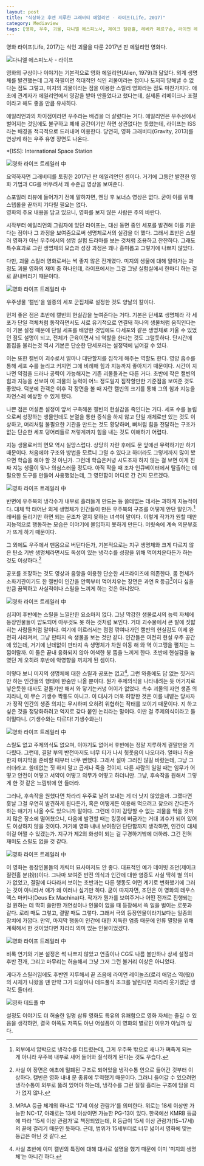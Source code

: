 ```yaml
---
layout: post
title: "식상하고 후엔 지루한 그래비티 에일리언 - 라이프(Life, 2017)"
category: Mediaview
tags: [영화, 우주, 괴물, 다니엘 에스피노사, 제이크 질런홀, 레베카 페르구손, 라이언 레이놀즈, 아리욘 바카레, 사나다 히로유키, 올가 디호비치나야]
---
```


영화 라이프(Life, 2017)는 식인 괴물을 다룬 2017년 판 에일리언 영화다.


![다니엘 에스피노사 - 라이프](https://lh3.googleusercontent.com/-LgmfSoG8oDA/WOoREhi4TeI/AAAAAAAATV8/DKImzli-G8Y6_qxqPc4QAmtoJEVfQzrdQCE0/s480/life-2017-movie-poster.jpg "그래비티를 첨가한 2017년판 에일리언 영화다.")


영화의 구상이나 이야기는 기본적으로 영화 에일리언(Alien, 1979)과 닮았다.
외계 생명체를 발견했는데 그게 하필이면 적대적인 식인 괴물이라는 점이나
도저히 당해낼 수 없다는 점도 그렇고,
미지의 괴물이라는 점을 이용한 스릴러 영화라는 점도 마찬가지다.
애초에 관계자가 에일리언에서 영감을 받아 만들었다고 했다는데,
실제론 리메이크나 표절이라고 해도 좋을 만큼 유사하다.

에일리언과의 차이점이라면 우주라는 배경을 더 살렸다는 거다.
에일리언은 우주선에서 벌어지는 것임에도 불구하고 폐쇄 공간이기만 하면 상관없다는 듯했는데,
라이프는 ISS라는 배경을 적극적으로 드러내며 이용한다.
당연히, 영화 그래비티(Gravity, 2013)를 연상케 하는 우주 유영 장면도 나온다.

*[ISS]: International Space Station


![영화 라이프 트레일러 中](https://lh3.googleusercontent.com/-mM8pzkFLm_o/WOot16KfRsI/AAAAAAAATWg/yZb8YHzggZglZo2dmG887590Sic8DoyhwCE0/w560/life-2017-movie-screenshot-01.jpg "괴물 스릴러 영화지만 그래비티로 익숙한 우주 유영 장면도 꽤 등장한다.")


요약하자면 그래비티를 토핑한 2017년 판 에일리언인 셈이다.
거기에 그동안 발전한 영화 기법과 CG를 버무려서 꽤 수준급 영상을 보여준다.


<div class="im im-info">
스포일러 리뷰에 들어가기 전에 말하자면, 엔딩 후 보너스 영상은 없다.
굳이 이를 위해 스텝롤을 끝까지 기다릴 필요는 없다.
</div>


<div class="im im-warning">
영화의 주요 내용을 담고 있으니, 영화를 보지 않은 사람은 주의 바란다.
</div>


시작부터 에일리언의 그림자에 있던 라이프는,
대신 동면 중인 세포를 발견해 이를 키운다는 점이나 그 과정을 보여줌으로써 생명체로서의 실감을 더 했다.
그래서 초반은 스릴러 영화가 아닌 우주에서의 생명 실험 드라마를 보는 것처럼 조용하고 잔잔하다.
그래도 특수효과로 그린 생명체의 모습과 성장 과정은 꽤나 흥미롭고 그렇기에 나쁘지 않았다.

다만, 괴물 스릴러 영화로써는 썩 좋지 않은 전개였다.
미지의 생물에 대해 알아가는 과정도 괴물 영화의 재미 중 하나인데,
라이프에서는 그걸 그냥 실험실에서 한마디 하는 걸로 끝내버리기 때문이다.


![영화 라이프 트레일러 中](https://lh3.googleusercontent.com/-JIbZcRQq028/WOouAkmItFI/AAAAAAAATWw/abXcfvsP72YbrY6hh7AN5PmJsh54sm84ACE0/w560/life-2017-movie-screenshot-02.jpg "생물 실험 장면으로 시작해 실감을 더 했다.")


우주생물 '캘빈'을 일종의 세포 군집체로 설정한 것도 양날의 칼이다.

먼저 좋은 점은 초반에 캘빈의 현실감을 높여준다는 거다.
기본은 단세포 생명체라 각 세포가 단일 객체처럼 동작하면서도 서로 유기적으로 연결돼 하나의 생물처럼 움직인다는 이 기본 설정 때문에
단일 세포를 배양한 것임에도 다세포와 같은 생명체로 키울 수 있었던 점도 설명이 되고,
전체가 근육이면서 뇌 역할을 한다는 것도 그럴듯하다.
단시간에 몸집을 불리는것 역시 기본은 단순한 단세포라는 설정덕에 넘어갈 수 있다.

이는 또한 캘빈이 괴수로서 얼마나 대단할지를 짐작게 해주는 역할도 한다.
영양 흡수를 통해 세포 수를 늘리고 커지면 그에 비례해 힘과 지능까지 좋아지기 때문이다.
시간이 지나면 약점을 드러나 공략이 가능해지는 기존 괴물들과는 다른 거다.
초반에 작은 캘빈의 힘과 지능을 선보여 이 괴물의 능력이 어느 정도일지 짐작할만한 기준점을 보여준 것도 좋았다.
덕분에 관객은 이후 각 장면을 볼 때 자란 캘빈의 크기를 통해 그의 힘과 지능을 자연스레 예상할 수 있게 됐다.

나쁜 점은 어설픈 설정이 앞서 구축해온 캘빈의 현실감을 죽인다는 거다.
세포 수를 늘림으로써 성장하는 생물인데도 분열을 통한 증식을 하지 않고 단일 개체로만 있는 것도 이상하고,
머리처럼 불필요한 기관을 만드는 것도 황당하며,
뼈처럼 힘을 전달하는 구조가 없는 단순한 세포 덩어리들로 저렇게까지 힘을 내는 것도 이해하기 어렵다.

지능 생물로서의 면모 역시 실망스럽다.
상당히 자란 후에도 문 앞에선 무력하기만 하기 때문이다.
처음에야 구조와 방법을 모르니 그럴 수 있다고 하더라도 그렇게까지 많이 봤으면 학습을 해야 할 것 아닌가.
그런데 학습은커녕 시도조차 하지 않는 걸 보면 이게 진짜 지능 생물이 맞나 의심스러울 정도다.
아직 작을 때 조차 인큐베이터에서 탈출하는 데 필요한 도구를 만들어 사용했었는데, 그 영민함이 어디로 간 건지 모르겠다.


![영화 라이프 트레일러 中](https://lh3.googleusercontent.com/-TN-zSwGMBXY/WOouIaKA81I/AAAAAAAATXA/KkFRCdKwxuEP82FVEOCwloCQp6n1I8EJgCE0/w560/life-2017-movie-screenshot-03.jpg "캘빈의 리즈 시절")


반면에 우주복의 냉각수가 내부로 흘러들게 만드는 등 쓸데없는 데서는 과하게 지능적이다.
대체 막 태어난 외계 생명체가 인간들이 만든 우주복의 구조를 어떻게 안단 말인가.[^1]
레버를 돌리기만 하면 되는 문조차 열지 못하는 녀석이 말이다.
이렇게 작가가 원할 때만 지능적으로 행동하는 모습은 이야기에 몰입하지 못하게 만든다.
머릿속에 계속 의문부호가 뜨게 하기 때문이다.

그 외에도 우주에서 맨몸으로 버틴다든가,
기본적으로는 지구 생명체와 크게 다르지 않은 탄소 기반 생명체라면서도
독성이 있는 냉각수를 성장을 위해 먹어치운다든가 하는 것도 이상하다.[^2]

[^1]: 외부에서 압박으로 냉각수를 터트렸는데, 그게 우주복 밖으로 새나가 쪄죽게 되는 게 아니라 우주복 내부로 새어 들어와 질식하게 된다는 것도 우습다.

[^2]: 사실 이 장면은 애초에 밀폐된 구조로 되어있을 냉각수통 안으로 들어간 것부터 이상하다. 캘빈은 영화 내내 문 종류에 무력했기 때문이다. 그러니 들어갈 수 있으려면 냉각수통이 외부로 뚫려 있어야 하는데, 냉각수를 그런 질질 흘리는 구조에 담을 리가 없지 않나.

공포를 조장하는 것도 영상과 음향을 이용한 단순한 서프라이즈에 의존한다.
몸 전체가 소화기관이기도 한 캘빈이 인간을 안쪽부터 먹어치우는 장면은
과연 R 등급[^3]이다 싶을 만큼 끔찍하고 사실적이나 스릴을 느끼게 하는 것은 아니었다.


![영화 라이프 트레일러 中](https://lh3.googleusercontent.com/-0i4J6-9UBkk/WOouOb5zS7I/AAAAAAAATXQ/oAwVLq4QwSw7xanQ-P94IB7hKNXcX0RBgCE0/w560/life-2017-movie-screenshot-04.jpg "R 등급의 이유를 보여준다.")


[^3]: MPAA 등급 체계의 하나로 '17세 이상 관람가'를 의미한다. 위로는 18세 이상만 가능한 NC-17, 아래로는 13세 이상이면 가능한 PG-13이 있다. 한국에선 KMRB 등급에 따라 '15세 이상 관람가'로 책정되었는데, R 등급이 15세 이상 관람가(15~17세)의 끝에 걸리기 때문인 듯하다. 근데, 범위가 15세부터로 너무 넓어서 영화에 맞는 등급은 아닌 것 같다.

심지어 후반에는 스릴을 느낄만한 요소마저 없다.
그냥 막강한 생물로서의 능력 자체에 등장인물들이 압도되어 아무것도 못 하는 것처럼 보인다.
거대 괴수물에서 큰 발에 짓밟히는 사람들처럼 말이다.
여기에 이르러서는 점점 깎여나가던 캘빈의 현실감도 이제 완전히 사라져서, 그냥 판타지 속 생물을 보는 것만 같다.
인간들은 여전히 현실 우주 공간에 있는데, 거기에 난데없이 판타지 속 생명체가 차원 이동 해 와 역 이고깽을 펼치는 느낌이랄까.
이 둘은 끝내 융화되지 않아 어색한 붕 뜸을 느끼게 한다.
초반에 현실감을 높였던 게 오히려 후반에 악영향을 끼치게 된 셈이다.

이렇다 보니 미지의 생명체에 대한 스릴과 공포는 없고[^4],
그런 와중에도 답 없는 짓거리만 하는 인간들의 행태에 한숨만 나올 뿐이다.
뭔가 주제의식을 나타내려는 듯 어거지로 넣은듯한 대사도 겉돌기만 해서 와 닿기는커녕 어이가 없었다.
촉수 괴물의 자연 생존 의지라니, 이 무슨 기생수 짝퉁도 아니고.
이 대사가 더욱 허망한 것은 이를 내뱉는 당사자가 정작 인간의 생존 의지는 무시하며 오히려 위협하는 작태를 보이기 때문이다.
지 하고 싶은 것을 정당화하려고 억지로 갖다 붙인 논리라는 말이다.
이딴 걸 주제의식이라고 들이밀다니.
(기생수와는 다르다! 기생수와는!)

[^4]: 사실 초반에 이미 캘빈의 특징에 대해 대사로 설명을 했기 때문에 이미 '미지의 생명체'는 아니긴 하다.


![영화 라이프 트레일러 中](https://lh3.googleusercontent.com/-Kk7l2a5W7tg/WOo0mpm12HI/AAAAAAAATYg/X9UHdq-p8JsVGMWIAUXDAHBUMi3SOjV0QCE0/w560/life-2017-movie-screenshot-07.jpg "갈수록 노답 인간들 때문에 한숨쉬는 이야기가 된다.")


스릴도 없고 주제의식도 없으며, 이야기도 없어서
후반에는 정말 지루하게 결말만을 기다렸다.
그런데, 결말 부의 반전마저도 너무 티가 나서 헛웃음이 나오더라.
얼마나 허술한지 마지막을 준비할 때부터 너무 뻔했다.
그래서 설마 그러진 않길 바랐는데, 그냥 그러더라고.
쓸데없는 짓 하지 말고 곱게나 죽을 것이지.
다른 사람의 일일 때는 임무가 어떻고 안전이 어떻고 서약이 어떻고 의무가 어떻고 하더니만.
그냥, 후속작을 원해서 그렇게 한 것 같은 느낌밖에 안 들더라.

그러나, 후속작을 원했다면 차라리 우주로 날려 보내는 게 더 낫지 않았을까.
그랬다면 훗날 그걸 우연히 발견하게 된다든가,
혹은 어떻게든 이용해 먹으려고 찾으러 간다든가 하는 얘기가 나올 수도 있으니까 말이다.
그런데 이미 감당할 수 없는 괴물을 먹을 것까지 많은 장소에 떨어쳤으니,
다음에 발견할 때는 킹콩에 버금가는 거대 괴수가 되어 있어도 이상하지 않을 것이다.
거기에 영화 내내 보여줬던 단단함까지 생각하면, 인간이 대체 이걸 어쩔 수 있겠는가.
지구가 제2의 화성이 되는 걸 구경하기밖에 더하랴.
그건 전혀 재미도 스릴도 없을 것 같다.


![영화 라이프 트레일러 中](https://lh3.googleusercontent.com/-wsB4y6WCEzM/WOow4SxUWtI/AAAAAAAATYI/i36yoxyaQ5c65-57B8FAOqyk0M-Di0HlACE0/w560/life-2017-movie-screenshot-05.jpg "뻔한 결말을 향해간다.")


이 영화는 등장인물들의 캐릭터 묘사마저도 안 좋다.
대표적인 예가 데이빗 조던(제이크 질런홀 분(扮))이다.
그나마 보여준 반전 의식과 인간에 대한 염증도 사실 딱히 별 의미가 없었고,
결말에 다다라서 보이는 초반과는 다른 행동도 어떤 계기로 변화했기에 그러는 것이 아니라서 얘가 왜 이러나 싶기만 하다.
굳이 따지자면, 조던은 이 영화의 데우스 엑스 마키나(Deus Ex Machina)다.
작가가 뭔가를 보여주거나 어떤 전개로 진행되는 걸 원하는 데 딱히 쓸만한 개연성이나 인물이 없을 때 등장해서 쓱 일을 벌이는 로봇과 같다.
로리 때도 그렇고, 결말 때도 그렇다.
그래서 극의 등장인물이라기보다는 일종의 장치에 가깝다.
만약, 마지막 행동이 인간에 대한 지독한 염증 때문에 인류 멸망을 위해 계획해서 한 것이었다면 차라리 의미 있는 인물이었겠다.


![영화 라이프 트레일러 中](https://lh3.googleusercontent.com/VF7GFq1Nunc2mDbcJ-GQHs2QGjVGzvZTjSy7uHqbnloQ5Ec-Teey5meWRdd0N_so7Rut2zfMyA=w560 "조던은 주연이었지만 인물이라기보단 차라리 어떤 장치에 가까웠다.")


비록 연기와 기본 설정은 썩 나쁘지 않았고 연출이나 CG도 나름 볼만하나
상세 설정과 후반 전개, 그리고 마무리는 허술해서
그냥 그저 그런 볼거리 이상은 아니었다.

게다가 스릴러임에도 후반엔 지루해서
끝 즈음에 라이언 레이놀즈(로리 애덤스 역(役))의 시체가 나왔을 땐
만약 그가 되살아나 데드풀식 조크를 날린다면 차라리 웃기겠단 생각도 들더라.


![영화 데드풀 中](https://lh3.googleusercontent.com/-XD9asBeasGw/WOoudt_928I/AAAAAAAATXw/Ha3MABIqXYg1WMm2uKBaM3e9m0THj6kyQCE0/w560/deadpool-2016-movie-screenshot-99.jpg "“까꿍~ 잠깐 데스(Death) 좀 만나고 왔어.”")


설정도 이야기도 더 허술한 일명 삼류 영화도 특유의 유쾌함으로 영화 자체는 즐길 수 있음을 생각하면, 결국 이쪽도 저쪽도 아닌 어설픔이 이 영화의 별로인 이유가 아닐까 싶다.

